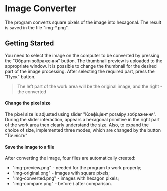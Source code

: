 # Image Converter
 The program converts square pixels of the image into hexagonal. The result is saved in the file "img-*.png".
## Getting Started
 You need to select the image on the computer to be converted by pressing the "Обрати зображення" button.
 The thumbnail preview is uploaded to the appropriate window. It is possible to change the thumbnail for the desired part of the image processing.
 After selecting the required part, press the "Пуск" button.

> The left part of the work area will be the original image, and the right - the converted

#### Change the pixel size
The pixel size is adjusted using slider "Коефіціент розміру зображення".
During the slider interaction, appears a hexagonal primitive in the right part of the work area then clearly understand the size.
Also, to expand the choice of size, implemented three modes, which are changed by the button "Точність"

#### Save the image to a file
After converting the image, four files are automatically created:
* "img-preview.png" - needed for the program to work properly;
* "img-original.png" - images with square pixels;
* "img-converted.png" - images with hexagon pixels;
* "img-compare.png" - before / after comparison.



